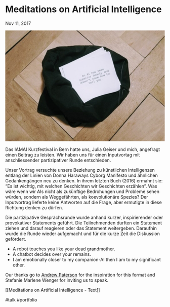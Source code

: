 # Meditations on Artificial Intelligence
Nov 11, 2017 

![](assets/1_w-HwzV78lW6CSH-5FEsqJg-1-847d5703-4b47-4b4c-ae0d-954aac8f8585-351668f5-82d7-4a5f-862e-cd3013e06ab7.jpg)

Das IAMAI Kurzfestival in Bern hatte uns, Julia Geiser und mich, angefragt einen Beitrag zu leisten. Wir haben uns für einen Inputvortag mit anschliessender partizipativer Runde entschieden.

Unser Vortrag versuchte unsere Beziehung zu künstlichen Intelligenzen entlang der Linien von Donna Haraways Cyborg Manifesto und ähnlichen Gedankengängen neu zu denken. In ihrem letzten Buch (2016) ermahnt sie: “Es ist wichtig, mit welchen Geschichten wir Geschichten erzählen”. Was wäre wenn wir AIs nicht als zukünftige Bedrohungen und Probleme sehen würden, sondern als Weggefährten, als koevolutionäre Spezies? Der Inputvortrag lieferte keine Antworten auf die Frage, aber ermutigte in diese Richtung denken zu dürfen.

Die partizipative Gesprächsrunde wurde anhand kurzer, inspirierender oder provokativer Statements geführt. Die Teilnehmenden durften ein Statement ziehen und darauf reagieren oder das Statement weitergeben. Daraufhin wurde die Runde wieder aufgemacht und für die kurze Zeit die Diskussion gefördert.

- A robot touches you like your dead grandmother.
- A chatbot decides over your remains.
- I am emotionally closer to my companion-AI then I am to my significant other.

Our thanks go to [Andrew Paterson](http://archive.org/details/@agryfp) for the inspiration for this format and Stefanie Marlene Wenger for inviting us to speak.

[[Meditations on Artificial Intelligence - Text]]

#talk #portfolio